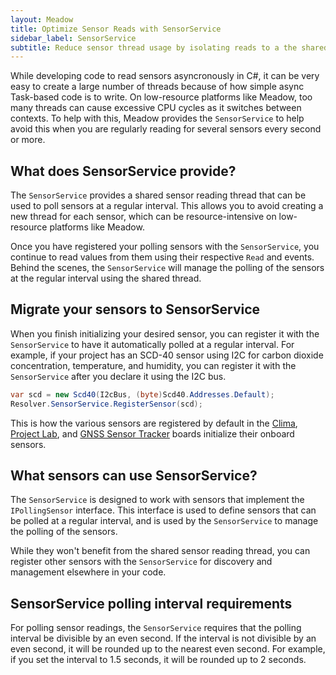 ```yaml
---
layout: Meadow
title: Optimize Sensor Reads with SensorService
sidebar_label: SensorService
subtitle: Reduce sensor thread usage by isolating reads to a the shared SensorService.
---
```


While developing code to read sensors asyncronously in C#, it can be very easy to create a large number of threads because of how simple async Task-based code is to write. On low-resource platforms like Meadow, too many threads can cause excessive CPU cycles as it switches between contexts. To help with this, Meadow provides the `SensorService` to help avoid this when you are regularly reading for several sensors every second or more.

## What does SensorService provide?

The `SensorService` provides a shared sensor reading thread that can be used to poll sensors at a regular interval. This allows you to avoid creating a new thread for each sensor, which can be resource-intensive on low-resource platforms like Meadow.

Once you have registered your polling sensors with the `SensorService`, you continue to read values from them using their respective `Read` and events. Behind the scenes, the `SensorService` will manage the polling of the sensors at the regular interval using the shared thread.

## Migrate your sensors to SensorService

When you finish initializing your desired sensor, you can register it with the `SensorService` to have it automatically polled at a regular interval. For example, if your project has an SCD-40 sensor using I2C for carbon dioxide concentration, temperature, and humidity, you can register it with the `SensorService` after you declare it using the I2C bus.

```csharp
var scd = new Scd40(I2cBus, (byte)Scd40.Addresses.Default);
Resolver.SensorService.RegisterSensor(scd);
```

This is how the various sensors are registered by default in the [Clima](https://store.wildernesslabs.co/collections/frontpage/products/clima-weather-station-kit), [Project Lab](https://store.wildernesslabs.co/collections/frontpage/products/project-lab-board), and [GNSS Sensor Tracker](https://store.wildernesslabs.co/collections/frontpage/products/gnss-sensor-tracker) boards initialize their onboard sensors.

## What sensors can use SensorService?

The `SensorService` is designed to work with sensors that implement the `IPollingSensor` interface. This interface is used to define sensors that can be polled at a regular interval, and is used by the `SensorService` to manage the polling of the sensors.

While they won't benefit from the shared sensor reading thread, you can register other sensors with the `SensorService` for discovery and management elsewhere in your code.

## SensorService polling interval requirements

For polling sensor readings, the `SensorService` requires that the polling interval be divisible by an even second. If the interval is not divisible by an even second, it will be rounded up to the nearest even second. For example, if you set the interval to 1.5 seconds, it will be rounded up to 2 seconds.
